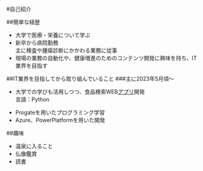 <!-- # Welcome to MkDocs

For full documentation visit [mkdocs.org](https://www.mkdocs.org).

## Commands

* `mkdocs new [dir-name]` - Create a new project.
* `mkdocs serve` - Start the live-reloading docs server.
* `mkdocs build` - Build the documentation site.
* `mkdocs -h` - Print help message and exit.

## Project layout

    mkdocs.yml    # The configuration file.
    docs/
        index.md  # The documentation homepage.
        ...       # Other markdown pages, images and other files. -->

#自己紹介

##簡単な経歴
- 大学で医療・栄養について学ぶ
- 新卒から病院勤務  
主に検査や腫瘍診断にかかわる業務に従事
- 現場の業務の自動化や、健康増進のためのコンテンツ開発に興味を持ち、IT業界を目指す

##IT業界を目指してから取り組んでいること
###主に2023年5月頃～
- 大学での学びも活用しつつ、食品検索WEB[アプリ]()開発   
言語：Python  
<!-- markdownエディタあり -->
- Progateを用いたプログラミング学習
- Azure、PowerPlatformを用いた開発


##趣味
- 温泉に入ること
- 仏像鑑賞
- 読書
